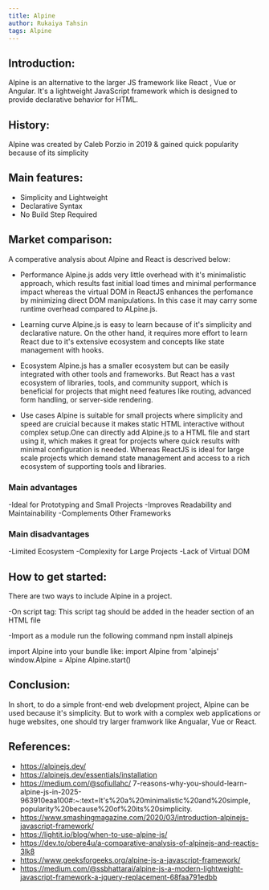 ```yaml
---
title: Alpine
author: Rukaiya Tahsin
tags: Alpine
---
```


## Introduction:
Alpine is an alternative to the larger JS framework like React , Vue or Angular. It's a lightweight JavaScript framework which is designed to provide declarative behavior for HTML.


## History:
Alpine was created by Caleb Porzio in 2019 & gained quick popularity because of its simplicity

## Main features:
- Simplicity and Lightweight
- Declarative Syntax 
- No Build Step Required


## Market comparison:
A comperative analysis about Alpine and React is descrived below:

- Performance
Alpine.js adds very little overhead with it's minimalistic approach, which results fast initial load times and minimal performance impact whereas the virtual DOM in ReactJS enhances the perfomance by minimizing direct DOM manipulations. In this case it  may carry some runtime overhead compared to ALpine.js.

- Learning curve
Alpine.js is easy to learn because of it's simplicity and declarative nature.
On the other hand, it requires more effort to learn React due to it's extensive ecosystem and concepts like state management with hooks.

- Ecosystem
Alpine.js has a smaller ecosystem but can be easily integrated with other tools and frameworks.
But React has a vast ecosystem of libraries, tools, and community support, which is beneficial for projects that might need features like routing, advanced form handling, or server-side rendering.

- Use cases
Alpine is suitable for small projects where simplicity and speed are cruicial because it makes static HTML interactive without complex setup.One can directly add Alpine.js to a HTML file and start using it, which makes it great for projects where quick results with minimal configuration is needed.
Whereas ReactJS is ideal for large scale projects which demand state management and access to a rich ecosystem of supporting tools and libraries.


### Main advantages
-Ideal for Prototyping and Small Projects
-Improves Readability and Maintainability
-Complements Other Frameworks


### Main disadvantages
-Limited Ecosystem
-Complexity for Large Projects
-Lack of Virtual DOM


## How to get started:
There are two ways to include Alpine in a project.

-On script tag: 
This script tag should be added in the header section of an HTML file
<script defer src="https://cdn.jsdelivr.net/npm/alpinejs@3.x.x/dist/cdn.min.js"></script>

-Import as a module
run the following command
npm install alpinejs

import Alpine into your bundle like:
import Alpine from 'alpinejs'
window.Alpine = Alpine
Alpine.start()


## Conclusion:
In short, to do a simple front-end web dvelopment project, Alpine can be used because it's simplicity. But to work with a complex web applications or huge websites, one should try larger framwork like Angualar, Vue or React.

## References:
- https://alpinejs.dev/
- https://alpinejs.dev/essentials/installation
- https://medium.com/@sofiullahc/     7-reasons-why-you-should-learn-alpine-js-in-2025-963910eaa100#:~:text=It's%20a%20minimalistic%20and%20simple,  popularity%20because%20of%20its%20simplicity.
- https://www.smashingmagazine.com/2020/03/introduction-alpinejs-javascript-framework/
- https://lightit.io/blog/when-to-use-alpine-js/
- https://dev.to/obere4u/a-comparative-analysis-of-alpinejs-and-reactjs-3lk8
- https://www.geeksforgeeks.org/alpine-js-a-javascript-framework/
- https://medium.com/@ssbhattarai/alpine-js-a-modern-lightweight-javascript-framework-a-jquery-replacement-68faa791edbb